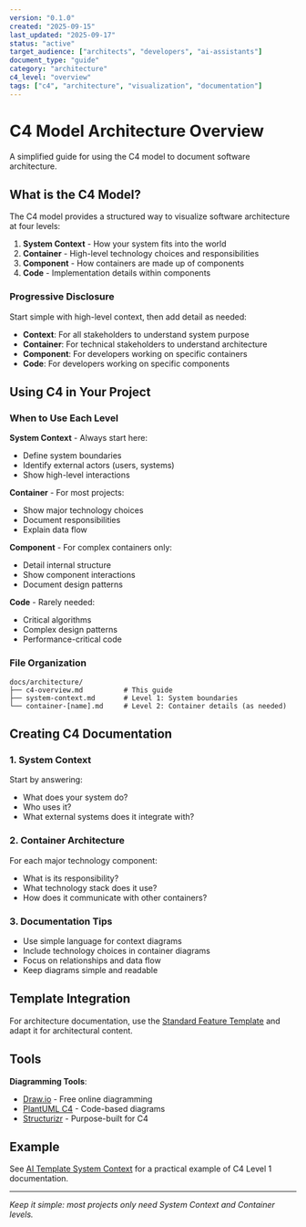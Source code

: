 ```yaml
---
version: "0.1.0"
created: "2025-09-15"
last_updated: "2025-09-17"
status: "active"
target_audience: ["architects", "developers", "ai-assistants"]
document_type: "guide"
category: "architecture"
c4_level: "overview"
tags: ["c4", "architecture", "visualization", "documentation"]
---
```


# C4 Model Architecture Overview

A simplified guide for using the C4 model to document software architecture.

## What is the C4 Model?

The C4 model provides a structured way to visualize software architecture at four levels:

1. **System Context** - How your system fits into the world
2. **Container** - High-level technology choices and responsibilities
3. **Component** - How containers are made up of components
4. **Code** - Implementation details within components

### Progressive Disclosure

Start simple with high-level context, then add detail as needed:
- **Context**: For all stakeholders to understand system purpose
- **Container**: For technical stakeholders to understand architecture
- **Component**: For developers working on specific containers
- **Code**: For developers working on specific components

## Using C4 in Your Project

### When to Use Each Level

**System Context** - Always start here:
- Define system boundaries
- Identify external actors (users, systems)
- Show high-level interactions

**Container** - For most projects:
- Show major technology choices
- Document responsibilities
- Explain data flow

**Component** - For complex containers only:
- Detail internal structure
- Show component interactions
- Document design patterns

**Code** - Rarely needed:
- Critical algorithms
- Complex design patterns
- Performance-critical code

### File Organization

```
docs/architecture/
├── c4-overview.md          # This guide
├── system-context.md       # Level 1: System boundaries
└── container-[name].md     # Level 2: Container details (as needed)
```

## Creating C4 Documentation

### 1. System Context

Start by answering:
- What does your system do?
- Who uses it?
- What external systems does it integrate with?

### 2. Container Architecture

For each major technology component:
- What is its responsibility?
- What technology stack does it use?
- How does it communicate with other containers?

### 3. Documentation Tips

- Use simple language for context diagrams
- Include technology choices in container diagrams
- Focus on relationships and data flow
- Keep diagrams simple and readable

## Template Integration

For architecture documentation, use the [Standard Feature Template](../templates/standard/feature.template.md) and adapt it for architectural content.

## Tools

**Diagramming Tools**:
- [Draw.io](https://draw.io) - Free online diagramming
- [PlantUML C4](https://github.com/plantuml-stdlib/C4-PlantUML) - Code-based diagrams
- [Structurizr](https://structurizr.com) - Purpose-built for C4

## Example

See [AI Template System Context](../../ai-toolkit/system-context.md) for a practical example of C4 Level 1 documentation.

---

*Keep it simple: most projects only need System Context and Container levels.*